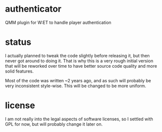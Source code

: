 # authenticator
QMM plugin for W:ET to handle player authentication

# status
I actually planned to tweak the code slightly before releasing it, but then never got around to doing it. That is why this is a very rough initial version that will be reworked over time to have better source code quality and more solid features.

Most of the code was written ~2 years ago, and as such will probably be very inconsistent style-wise. This will be changed to be more uniform.

# license
I am not really into the legal aspects of software licenses, so I settled with GPL for now, but will probably change it later on.
